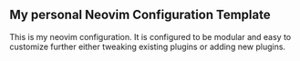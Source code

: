 ##	My personal Neovim Configuration Template

This is my neovim configuration. It is configured to be modular and easy to customize further either tweaking existing plugins or adding new plugins. 


